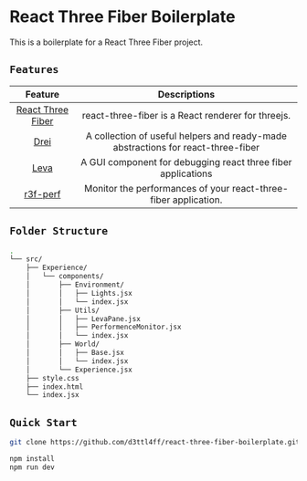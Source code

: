 # React Three Fiber Boilerplate

This is a boilerplate for a React Three Fiber project.

## `Features`

|                             Feature                              |                                   Descriptions                                   |
| :--------------------------------------------------------------: | :------------------------------------------------------------------------------: |
| [React Three Fiber](https://github.com/pmndrs/react-three-fiber) |                react-three-fiber is a React renderer for threejs.                |
|              [Drei](https://github.com/pmndrs/drei)              | A collection of useful helpers and ready-made abstractions for react-three-fiber |
|              [Leva](https://github.com/pmndrs/leva)              |           A GUI component for debugging react three fiber applications           |
|         [r3f-perf](https://github.com/utsuboco/r3f-perf)         |         Monitor the performances of your react-three-fiber application.          |

## `Folder Structure`

```bash
.
└── src/
    ├── Experience/
    │   └── components/
    │       ├── Environment/
    │       │   ├── Lights.jsx
    │       │   └── index.jsx
    │       ├── Utils/
    │       │   ├── LevaPane.jsx
    │       │   ├── PerformenceMonitor.jsx
    │       │   └── index.jsx
    │       ├── World/
    │       │   ├── Base.jsx
    │       │   └── index.jsx
    │       └── Experience.jsx
    ├── style.css
    ├── index.html
    └── index.jsx
```

## `Quick Start`

```bash
git clone https://github.com/d3ttl4ff/react-three-fiber-boilerplate.git
```

```bash
npm install
npm run dev
```
